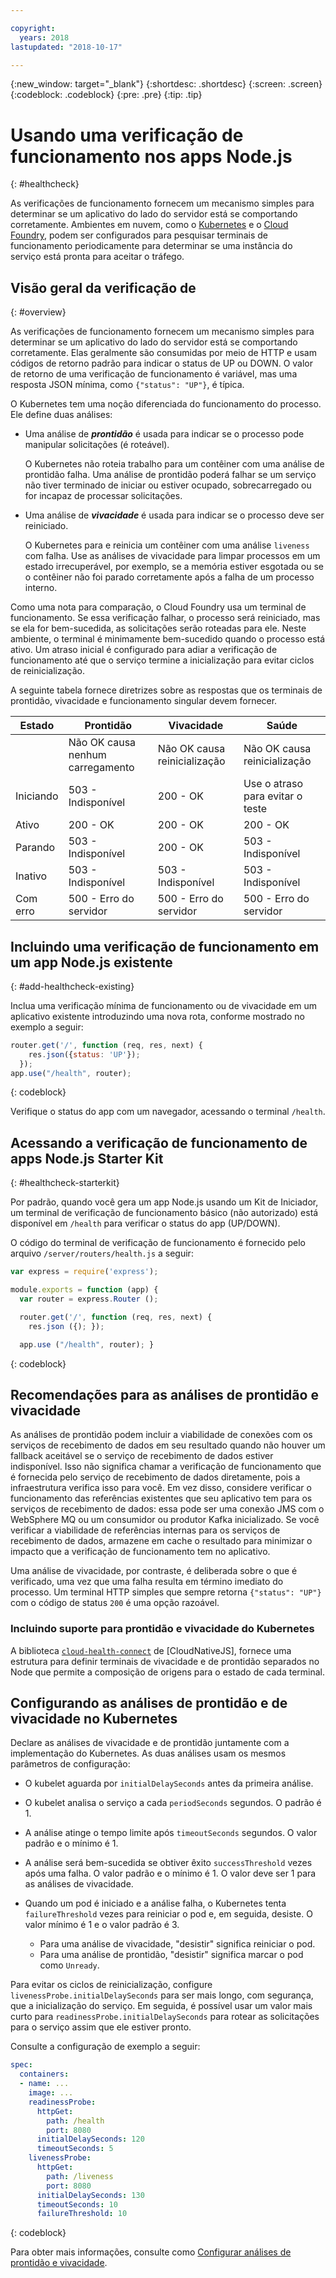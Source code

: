```yaml
---

copyright:
  years: 2018
lastupdated: "2018-10-17"

---
```


{:new_window: target="_blank"}
{:shortdesc: .shortdesc}
{:screen: .screen}
{:codeblock: .codeblock}
{:pre: .pre}
{:tip: .tip}

# Usando uma verificação de funcionamento nos apps Node.js
{: #healthcheck}

As verificações de funcionamento fornecem um mecanismo simples para determinar se um aplicativo do lado do servidor está se comportando corretamente. Ambientes em nuvem, como o [Kubernetes](https://www.ibm.com/cloud/container-service) e o [Cloud Foundry](https://www.ibm.com/cloud/cloud-foundry), podem ser configurados para pesquisar terminais de funcionamento periodicamente para determinar se uma instância do serviço está pronta para aceitar o tráfego.

## Visão geral da verificação de
{: #overview}

As verificações de funcionamento fornecem um mecanismo simples para determinar se um aplicativo do lado do servidor está se comportando corretamente. Elas geralmente são consumidas por meio de HTTP e usam códigos de retorno padrão para indicar o status de UP ou DOWN. O valor de retorno de uma verificação de funcionamento é variável, mas uma resposta JSON mínima, como `{"status": "UP"}`, é típica.

O Kubernetes tem uma noção diferenciada do funcionamento do processo. Ele define duas análises:

- Uma análise de _**prontidão**_ é usada para indicar se o processo pode manipular solicitações (é roteável).

  O Kubernetes não roteia trabalho para um contêiner com uma análise de prontidão falha. Uma análise de prontidão poderá falhar se um serviço não tiver terminado de iniciar ou estiver ocupado, sobrecarregado ou for incapaz de processar solicitações.

- Uma análise de _**vivacidade**_ é usada para indicar se o processo deve ser reiniciado.

  O Kubernetes para e reinicia um contêiner com uma análise `liveness` com falha. Use as análises de vivacidade para limpar processos em um estado irrecuperável, por exemplo, se a memória estiver esgotada ou se o contêiner não foi parado corretamente após a falha de um processo interno.

Como uma nota para comparação, o Cloud Foundry usa um terminal de funcionamento. Se essa verificação falhar, o processo será reiniciado, mas se ela for bem-sucedida, as solicitações serão roteadas para ele. Neste ambiente, o terminal é minimamente bem-sucedido quando o processo está ativo. Um atraso inicial é configurado para adiar a verificação de funcionamento até que o serviço termine a inicialização para evitar ciclos de reinicialização.

A seguinte tabela fornece diretrizes sobre as respostas que os terminais de prontidão, vivacidade e funcionamento singular devem fornecer.

| Estado    | Prontidão                   | Vivacidade                   | Saúde                    |
|----------|-----------------------------|----------------------------|---------------------------|
|          | Não OK causa nenhum carregamento       | Não OK causa reinicialização      | Não OK causa reinicialização     |
| Iniciando | 503 - Indisponível           | 200 - OK                   | Use o atraso para evitar o teste   |
| Ativo       | 200 - OK                    | 200 - OK                   | 200 - OK                  |
| Parando | 503 - Indisponível           | 200 - OK                   | 503 - Indisponível         |
| Inativo     | 503 - Indisponível           | 503 - Indisponível          | 503 - Indisponível         |
| Com erro  | 500 - Erro do servidor          | 500 - Erro do servidor         | 500 - Erro do servidor        |

## Incluindo uma verificação de funcionamento em um app Node.js existente
{: #add-healthcheck-existing}

Inclua uma verificação mínima de funcionamento ou de vivacidade em um aplicativo existente introduzindo uma nova rota, conforme mostrado no exemplo a seguir:
```js
router.get('/', function (req, res, next) {
    res.json({status: 'UP'});
  });
app.use("/health", router);
```
{: codeblock}

Verifique o status do app com um navegador, acessando o terminal `/health`.

## Acessando a verificação de funcionamento de apps Node.js Starter Kit
{: #healthcheck-starterkit}

Por padrão, quando você gera um app Node.js usando um Kit de Iniciador, um terminal de verificação de funcionamento básico (não autorizado) está disponível em `/health` para verificar o status do app (UP/DOWN).

O código do terminal de verificação de funcionamento é fornecido pelo arquivo `/server/routers/health.js` a seguir:

```js
var express = require('express');

module.exports = function (app) {
  var router = express.Router ();

  router.get('/', function (req, res, next) {
    res.json ({); });

  app.use ("/health", router); }
```
{: codeblock}

## Recomendações para as análises de prontidão e vivacidade

As análises de prontidão podem incluir a viabilidade de conexões com os serviços de recebimento de dados em seu resultado quando não houver um fallback aceitável se o serviço de recebimento de dados estiver indisponível. Isso não significa chamar a verificação de funcionamento que é fornecida pelo serviço de recebimento de dados diretamente, pois a infraestrutura verifica isso para você. Em vez disso, considere verificar o funcionamento das referências existentes que seu aplicativo tem para os serviços de recebimento de dados: essa pode ser uma conexão JMS com o WebSphere MQ ou um consumidor ou produtor Kafka inicializado. Se você verificar a viabilidade de referências internas para os serviços de recebimento de dados, armazene em cache o resultado para minimizar o impacto que a verificação de funcionamento tem no aplicativo.

Uma análise de vivacidade, por contraste, é deliberada sobre o que é verificado, uma vez que uma falha resulta em término imediato do processo. Um terminal HTTP simples que sempre retorna `{"status": "UP"}` com o código de status `200` é uma opção razoável.

### Incluindo suporte para prontidão e vivacidade do Kubernetes

A biblioteca [`cloud-health-connect`](https://github.com/CloudNativeJS/cloud-health-connect) de [CloudNativeJS], fornece uma estrutura para definir terminais de vivacidade e de prontidão separados no Node que permite a composição de origens para o estado de cada terminal.

## Configurando as análises de prontidão e de vivacidade no Kubernetes

Declare as análises de vivacidade e de prontidão juntamente com a implementação do Kubernetes. As duas análises usam os mesmos parâmetros de configuração:

* O kubelet aguarda por `initialDelaySeconds` antes da primeira análise.

* O kubelet analisa o serviço a cada `periodSeconds` segundos. O padrão é 1.

* A análise atinge o tempo limite após `timeoutSeconds` segundos. O valor padrão e o mínimo é 1.

* A análise será bem-sucedida se obtiver êxito `successThreshold` vezes após uma falha. O valor padrão e o mínimo é 1. O valor deve ser 1 para as análises de vivacidade.

* Quando um pod é iniciado e a análise falha, o Kubernetes tenta `failureThreshold` vezes para reiniciar o pod e, em seguida, desiste. O valor mínimo é 1 e o valor padrão é 3.
    - Para uma análise de vivacidade, "desistir" significa reiniciar o pod.
    - Para uma análise de prontidão, "desistir" significa marcar o pod como `Unready`.

Para evitar os ciclos de reinicialização, configure `livenessProbe.initialDelaySeconds` para ser mais longo, com segurança, que a inicialização do serviço. Em seguida, é possível usar um valor mais curto para `readinessProbe.initialDelaySeconds` para rotear as solicitações para o serviço assim que ele estiver pronto.

Consulte a configuração de exemplo a seguir:
```yaml
spec:
  containers:
  - name: ...
    image: ...
    readinessProbe:
      httpGet:
        path: /health
        port: 8080
      initialDelaySeconds: 120
      timeoutSeconds: 5
    livenessProbe:
      httpGet:
        path: /liveness
        port: 8080
      initialDelaySeconds: 130
      timeoutSeconds: 10
      failureThreshold: 10
```
{: codeblock}

Para obter mais informações, consulte como [Configurar análises de prontidão e vivacidade](https://kubernetes.io/docs/tasks/configure-pod-container/configure-liveness-readiness-probes/).
